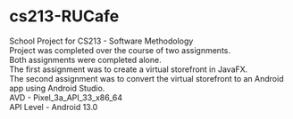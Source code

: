 # cs213-RUCafe
School Project for CS213 - Software Methodology <br />
Project was completed over the course of two assignments. <br />
Both assignments were completed alone. <br />
The first assignment was to create a virtual storefront in JavaFX. <br />
The second assignment was to convert the virtual storefront to an Android app using Android Studio. <br />
AVD - Pixel_3a_API_33_x86_64 <br />
API Level - Android 13.0
